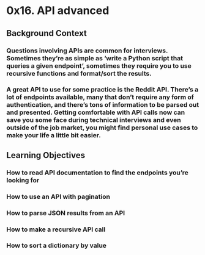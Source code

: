 # 0x16. API advanced
## Background Context
### Questions involving APIs are common for interviews. Sometimes they’re as simple as ‘write a Python script that queries a given endpoint’, sometimes they require you to use recursive functions and format/sort the results.

### A great API to use for some practice is the Reddit API. There’s a lot of endpoints available, many that don’t require any form of authentication, and there’s tons of information to be parsed out and presented. Getting comfortable with API calls now can save you some face during technical interviews and even outside of the job market, you might find personal use cases to make your life a little bit easier.

## Learning Objectives
### How to read API documentation to find the endpoints you’re looking for
### How to use an API with pagination
### How to parse JSON results from an API
### How to make a recursive API call
### How to sort a dictionary by value
